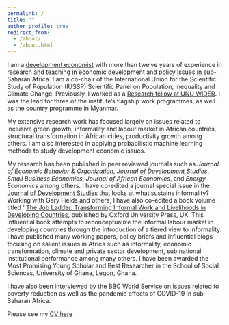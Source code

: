 ```yaml
---
permalink: /
title: ""
author_profile: true
redirect_from: 
  - /about/
  - /about.html
---
```



I am a [development economist](https://www.wider.unu.edu/expert/michael-danquah?page=1) with more than twelve years of experience in research and teaching in economic development and policy issues in sub-Saharan Africa. I am a co-chair of the International Union for the Scientific Study of Population (IUSSP) Scientific Panel on Population, Inequality and Climate Change. Previously, I worked as a [Research fellow at UNU WIDER](https://www.wider.unu.edu/expert/michael-danquah?page=1). I was the lead for three of the institute’s flagship work programmes, as well as the country programme in Myanmar. 

My extensive research work has focused largely on issues related to inclusive green growth, informality and labour market in African countries, structural transformation in African cities, productivity growth among others. I am also interested in applying probabilistic machine learning methods to study development economic issues.

My research has been published in peer reviewed journals such as *Journal of Economic Behavior & Organization*, *Journal of Development Studies*, *Small Business Economics*, *Journal of African Economies*, and *Energy Economics* among others. I have co-edited a journal special issue in the [Journal of Development Studies](https://www.tandfonline.com/toc/fjds20/58/7) that looks at what sustains informality? Working with Gary Fields and others, I have also co-edited a book volume titled ‘ [The Job Ladder: Transforming Informal Work and Livelihoods in Developing Countries](https://academic.oup.com/book/45886?login=true), published by Oxford University Press, UK. This influential book attempts to reconceptualize the informal labour market in developing countries through the introduction of a tiered view to informality. I have published many working papers, policy briefs and influential blogs focusing on salient issues in Africa such as informality, economic transformation, climate and private sector development, sub national institutional performance among many others. 
I have been awarded the Most Promising Young Scholar and Best Researcher in the School of Social Sciences, University of Ghana, Legon, Ghana.

I have also been interviewed by the BBC World Service on issues related to poverty reduction as well as the pandemic effects of COVID-19 in sub-Saharan Africa.

Please see my [CV here](files/CV_M_Danquah_1.pdf)




